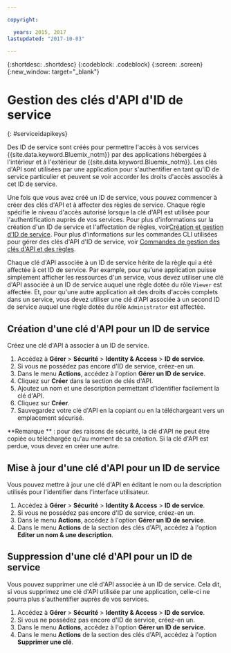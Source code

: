 ```yaml
---

copyright:

  years: 2015, 2017
lastupdated: "2017-10-03"

---
```


{:shortdesc: .shortdesc}
{:codeblock: .codeblock}
{:screen: .screen}
{:new_window: target="_blank"}

# Gestion des clés d'API d'ID de service
{: #serviceidapikeys}

Des ID de service sont créés pour permettre l'accès à vos services {{site.data.keyword.Bluemix_notm}} par des applications hébergées à l'intérieur et à l'extérieur de {{site.data.keyword.Bluemix_notm}}. Les clés d'API sont utilisées par une application pour s'authentifier en tant qu'ID de service particulier et peuvent se voir accorder les droits d'accès associés à cet ID de service. 

Une fois que vous avez créé un ID de service, vous pouvez commencer à créer des clés d'API et à affecter des règles de service. Chaque règle spécifie le niveau d'accès autorisé lorsque la clé d'API est utilisée pour l'authentification auprès de vos services. Pour plus d'informations sur la création d'un ID de service et l'affectation de règles, voir[Création et gestion d'ID de service](serviceids.html). Pour plus d'informations sur les commandes CLI utilisées pour gérer des clés d'API d'ID de service, voir [Commandes de gestion des clés d'API et des règles](/docs/cli/reference/bluemix_cli/bx_cli.html#bx_commands_iam).

Chaque clé d'API associée à un ID de service hérite de la règle qui a été affectée à cet ID de service. Par example, pour qu'une application puisse simplement afficher les ressources d'un service, vous devez utiliser une clé d'API associée à un ID de service auquel une règle dotée du rôle `Viewer` est affectée. Et, pour qu'une autre application ait des droits d'accès complets dans un service, vous devez utiliser une clé d'API associée à un second ID de service auquel une règle dotée du rôle `Administrator` est affectée. 

## Création d'une clé d'API pour un ID de service

Créez une clé d'API à associer à un ID de service.

1. Accédez à **Gérer** &gt; **Sécurité** &gt; **Identity & Access** &gt; **ID de service**. 
2. Si vous ne possédez pas encore d'ID de service, créez-en un. 
3. Dans le menu **Actions**, accédez à l'option **Gérer un ID de service**. 
4. Cliquez sur **Créer** dans la section de clés d'API. 
5. Ajoutez un nom et une description permettant d'identifier facilement la clé d'API. 
6. Cliquez sur **Créer**.
7. Sauvegardez votre clé d'API en la copiant ou en la téléchargeant vers un emplacement sécurisé.

**Remarque ** : pour des raisons de sécurité, la clé d'API ne peut être copiée ou téléchargée qu'au moment de sa création. Si la clé d'API est perdue, vous devez en créer une autre.

## Mise à jour d'une clé d'API pour un ID de service

Vous pouvez mettre à jour une clé d'API en éditant le nom ou la description utilisés pour l'identifier dans l'interface utilisateur.

1. Accédez à **Gérer** &gt; **Sécurité** &gt; **Identity & Access** &gt; **ID de service**. 
2. Si vous ne possédez pas encore d'ID de service, créez-en un. 
3. Dans le menu **Actions**, accédez à l'option **Gérer un ID de service**. 
4. Dans le menu **Actions** de la section des clés d'API, accédez à l'option **Editer un nom & une description**. 


## Suppression d'une clé d'API pour un ID de service

Vous pouvez supprimer une clé d'API associée à un ID de service. Cela dit, si vous supprimez une clé d'API utilisée par une application, celle-ci ne pourra plus s'authentifier auprès de vos services. 

1. Accédez à **Gérer** &gt; **Sécurité** &gt; **Identity & Access** &gt; **ID de service**. 
2. Si vous ne possédez pas encore d'ID de service, créez-en un. 
3. Dans le menu **Actions**, accédez à l'option **Gérer un ID de service**. 
4. Dans le menu **Actions** de la section des clés d'API, accédez à l'option **Supprimer une clé**. 


